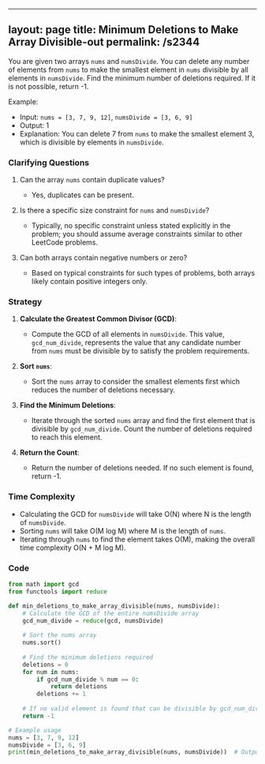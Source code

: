 
---
layout: page
title:  Minimum Deletions to Make Array Divisible-out
permalink: /s2344
---

You are given two arrays `nums` and `numsDivide`. You can delete any number of elements from `nums` to make the smallest element in `nums` divisible by all elements in `numsDivide`. Find the minimum number of deletions required. If it is not possible, return -1.

Example:
- Input: `nums = [3, 7, 9, 12]`, `numsDivide = [3, 6, 9]`
- Output: 1
- Explanation: You can delete 7 from `nums` to make the smallest element 3, which is divisible by elements in `numsDivide`.

### Clarifying Questions

1. Can the array `nums` contain duplicate values?
   - Yes, duplicates can be present.
   
2. Is there a specific size constraint for `nums` and `numsDivide`?
   - Typically, no specific constraint unless stated explicitly in the problem; you should assume average constraints similar to other LeetCode problems.

3. Can both arrays contain negative numbers or zero?
   - Based on typical constraints for such types of problems, both arrays likely contain positive integers only.

### Strategy

1. **Calculate the Greatest Common Divisor (GCD)**:
   - Compute the GCD of all elements in `numsDivide`. This value, `gcd_num_divide`, represents the value that any candidate number from `nums` must be divisible by to satisfy the problem requirements.

2. **Sort `nums`**:
   - Sort the `nums` array to consider the smallest elements first which reduces the number of deletions necessary.

3. **Find the Minimum Deletions**:
   - Iterate through the sorted `nums` array and find the first element that is divisible by `gcd_num_divide`. Count the number of deletions required to reach this element.

4. **Return the Count**:
   - Return the number of deletions needed. If no such element is found, return -1.

### Time Complexity

- Calculating the GCD for `numsDivide` will take O(N) where N is the length of `numsDivide`.
- Sorting `nums` will take O(M log M) where M is the length of `nums`.
- Iterating through `nums` to find the element takes O(M), making the overall time complexity O(N + M log M).

### Code

```python
from math import gcd
from functools import reduce

def min_deletions_to_make_array_divisible(nums, numsDivide):
    # Calculate the GCD of the entire numsDivide array
    gcd_num_divide = reduce(gcd, numsDivide)
    
    # Sort the nums array
    nums.sort()
    
    # Find the minimum deletions required
    deletions = 0
    for num in nums:
        if gcd_num_divide % num == 0:
            return deletions
        deletions += 1
    
    # If no valid element is found that can be divisible by gcd_num_divide
    return -1

# Example usage
nums = [3, 7, 9, 12]
numsDivide = [3, 6, 9]
print(min_deletions_to_make_array_divisible(nums, numsDivide))  # Output: 1
```


